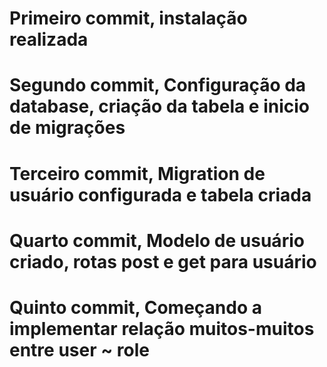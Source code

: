 # Primeiro commit, instalação realizada

# Segundo commit, Configuração da database, criação da tabela e inicio de migrações

# Terceiro commit, Migration de usuário configurada e tabela criada

# Quarto commit, Modelo de usuário criado, rotas post e get para usuário

# Quinto commit, Começando a implementar relação muitos-muitos entre user ~ role
